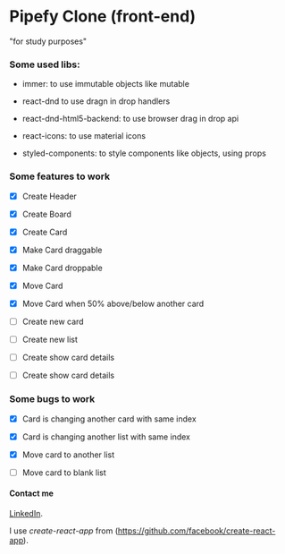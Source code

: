 # Pipefy Clone (front-end) 
"for study purposes"

### Some used libs:

* immer: to use immutable objects like mutable

* react-dnd to use dragn in drop handlers

* react-dnd-html5-backend: to use browser drag in drop api 

* react-icons: to use material icons

* styled-components: to style components like objects, using props



### Some features to work
- [x] Create Header

- [x] Create Board

- [x] Create Card

- [x] Make Card draggable

- [x] Make Card droppable

- [x] Move Card 

- [x] Move Card when 50% above/below another card

- [ ] Create new card

- [ ] Create new list

- [ ] Create show card details

- [ ] Create show card details



### Some bugs to work
- [x] Card is changing another card with same index

- [x] Card is changing another list with same index

- [x] Move card to another list

- [ ] Move card to blank list



#### Contact me
[LinkedIn](https://www.linkedin.com/in/viniciusinaciopires/).


I use *create-react-app* from (https://github.com/facebook/create-react-app).
